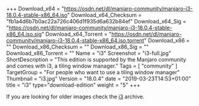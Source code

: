 +++
Download_x64 = "https://osdn.net/dl/manjaro-community/manjaro-i3-18.0.4-stable-x86_64.iso"
Download_x64_Checksum = "fb1a4d6b7b0ac22a726c406d1f935d6a632b84ef"
Download_x64_Sig = "https://osdn.net/dl/manjaro-community/manjaro-i3-18.0.4-stable-x86_64.iso.sig"
Download_x64_Torrent = "https://osdn.net/dl/manjaro-community/manjaro-i3-18.0.4-stable-x86_64.iso.torrent"
Download_x86 = ""
Download_x86_Checksum = ""
Download_x86_Sig = ""
Download_x86_Torrent = ""
Name = "i3"
Screenshot = "i3-full.jpg"
ShortDescription = "This edition is supported by the Manjaro community and comes with i3, a tiling window manager."
Tags = [ "community" ]
TargetGroup = "For people who want to use a tiling window manager"
Thumbnail = "i3.jpg"
Version = "18.0.4"
date = "2019-03-23T14:53+01:00"
title = "i3"
type="download-edition"
weight = "5"
+++

If you are looking for older images check the [i3](https://osdn.net/projects/manjaro-community/storage/z_release_archive/i3) archive.

